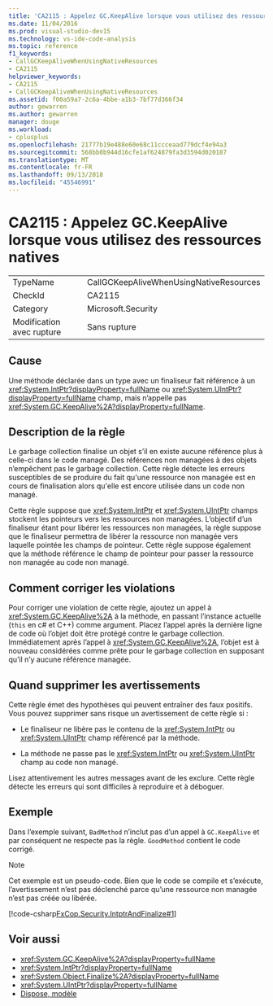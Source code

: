 ```yaml
---
title: 'CA2115 : Appelez GC.KeepAlive lorsque vous utilisez des ressources natives'
ms.date: 11/04/2016
ms.prod: visual-studio-dev15
ms.technology: vs-ide-code-analysis
ms.topic: reference
f1_keywords:
- CallGCKeepAliveWhenUsingNativeResources
- CA2115
helpviewer_keywords:
- CA2115
- CallGCKeepAliveWhenUsingNativeResources
ms.assetid: f00a59a7-2c6a-4bbe-a1b3-7bf77d366f34
author: gewarren
ms.author: gewarren
manager: douge
ms.workload:
- cplusplus
ms.openlocfilehash: 21777b19e488e60e68c11ccceaad779dcf4e94a3
ms.sourcegitcommit: 568bb0b944d16cfe1af624879fa3d3594d020187
ms.translationtype: MT
ms.contentlocale: fr-FR
ms.lasthandoff: 09/13/2018
ms.locfileid: "45546991"
---
```

# <a name="ca2115-call-gckeepalive-when-using-native-resources"></a>CA2115 : Appelez GC.KeepAlive lorsque vous utilisez des ressources natives

|||
|-|-|
|TypeName|CallGCKeepAliveWhenUsingNativeResources|
|CheckId|CA2115|
|Category|Microsoft.Security|
|Modification avec rupture|Sans rupture|

## <a name="cause"></a>Cause

Une méthode déclarée dans un type avec un finaliseur fait référence à un <xref:System.IntPtr?displayProperty=fullName> ou <xref:System.UIntPtr?displayProperty=fullName> champ, mais n’appelle pas <xref:System.GC.KeepAlive%2A?displayProperty=fullName>.

## <a name="rule-description"></a>Description de la règle

Le garbage collection finalise un objet s’il en existe aucune référence plus à celle-ci dans le code managé. Des références non managées à des objets n’empêchent pas le garbage collection. Cette règle détecte les erreurs susceptibles de se produire du fait qu'une ressource non managée est en cours de finalisation alors qu'elle est encore utilisée dans un code non managé.

Cette règle suppose que <xref:System.IntPtr> et <xref:System.UIntPtr> champs stockent les pointeurs vers les ressources non managées. L’objectif d’un finaliseur étant pour libérer les ressources non managées, la règle suppose que le finaliseur permettra de libérer la ressource non managée vers laquelle pointée les champs de pointeur. Cette règle suppose également que la méthode référence le champ de pointeur pour passer la ressource non managée au code non managé.

## <a name="how-to-fix-violations"></a>Comment corriger les violations

Pour corriger une violation de cette règle, ajoutez un appel à <xref:System.GC.KeepAlive%2A> à la méthode, en passant l’instance actuelle (`this` en c# et C++) comme argument. Placez l’appel après la dernière ligne de code où l’objet doit être protégé contre le garbage collection. Immédiatement après l’appel à <xref:System.GC.KeepAlive%2A>, l’objet est à nouveau considérées comme prête pour le garbage collection en supposant qu’il n’y aucune référence managée.

## <a name="when-to-suppress-warnings"></a>Quand supprimer les avertissements

Cette règle émet des hypothèses qui peuvent entraîner des faux positifs. Vous pouvez supprimer sans risque un avertissement de cette règle si :

- Le finaliseur ne libère pas le contenu de la <xref:System.IntPtr> ou <xref:System.UIntPtr> champ référencé par la méthode.

- La méthode ne passe pas le <xref:System.IntPtr> ou <xref:System.UIntPtr> champ au code non managé.

Lisez attentivement les autres messages avant de les exclure. Cette règle détecte les erreurs qui sont difficiles à reproduire et à déboguer.

## <a name="example"></a>Exemple

Dans l’exemple suivant, `BadMethod` n’inclut pas d’un appel à `GC.KeepAlive` et par conséquent ne respecte pas la règle. `GoodMethod` contient le code corrigé.

> [!NOTE]
> Cet exemple est un pseudo-code. Bien que le code se compile et s’exécute, l’avertissement n’est pas déclenché parce qu’une ressource non managée n’est pas créée ou libérée.

[!code-csharp[FxCop.Security.IntptrAndFinalize#1](../code-quality/codesnippet/CSharp/ca2115-call-gc-keepalive-when-using-native-resources_1.cs)]

## <a name="see-also"></a>Voir aussi

- <xref:System.GC.KeepAlive%2A?displayProperty=fullName>
- <xref:System.IntPtr?displayProperty=fullName>
- <xref:System.Object.Finalize%2A?displayProperty=fullName>
- <xref:System.UIntPtr?displayProperty=fullName>
- [Dispose, modèle](/dotnet/standard/design-guidelines/dispose-pattern)